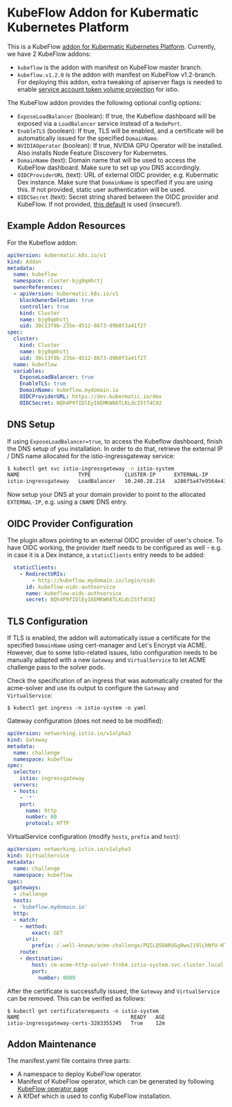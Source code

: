 # KubeFlow Addon for Kubermatic Kubernetes Platform
This is a KubeFlow [addon for Kubermatic Kubernetes Platform](https://docs.kubermatic.com/kubermatic/master/advanced/addons/).
Currently, we have 2 KubeFlow addons:
- `kubeflow` is the addon with manifest on KubeFlow master branch.
- `kubeflow.v1.2.0` is the addon with manifest on KubeFlow v1.2-branch. For deploying this addon, extra tweaking of apiserver flags is needed to enable [service account token volume projection](https://kubernetes.io/docs/tasks/configure-pod-container/configure-service-account/#service-account-token-volume-projection) for istio.

The KubeFlow addon provides the following optional config options:
- `ExposeLoadBalancer` (boolean): If true, the Kubeflow dashboard will be exposed via a `LoadBalancer` service instead of a `NodePort`.
- `EnableTLS` (boolean): If true, TLS will be enabled, and a certificate will be automatically issued for the specified `DomainName`.
- `NVIDIAOperator` (boolean): If true, NVIDIA GPU Operator will be installed. Also installs Node Feature Discovery for Kubernetes.
- `DomainName` (text): Domain name that will be used to access the KubeFlow dashboard. Make sure to set up you DNS accordingly.
- `OIDCProviderURL` (text): URL of external OIDC provider, e.g. Kubermatic Dex instance. Make sure that `DomainName` is specified if you are using this. If not provided, static user authentication will be used.
- `OIDCSecret` (text): Secret string shared between the OIDC provider and KubeFlow. If not provided, [this default](https://github.com/kubeflow/manifests/blob/master/istio/oidc-authservice/base/params.env#L5) is used (insecure!).

## Example Addon Resources
For the Kubeflow addon:
```yaml
apiVersion: kubermatic.k8s.io/v1
kind: Addon
metadata:
  name: kubeflow
  namespace: cluster-bjg9qmhctj
  ownerReferences:
  - apiVersion: kubermatic.k8s.io/v1
    blockOwnerDeletion: true
    controller: true
    kind: Cluster
    name: bjg9qmhctj
    uid: 30c13f8b-235e-4512-8673-d9b0f3a41f27
spec:
  cluster:
    kind: Cluster
    name: bjg9qmhctj
    uid: 30c13f8b-235e-4512-8673-d9b0f3a41f27
  name: kubeflow
  variables:
    ExposeLoadBalancer: true
    EnableTLS: true
    DomainName: kubeflow.mydomain.io
    OIDCProviderURL: https://dev.kubermatic.io/dex
    OIDCSecret: NQh4P9fIDlEyI6EMKW66TLKLdcIStT4C02
```

## DNS Setup
If using `ExposeLoadBalancer=true`, to access the Kubeflow dashboard, finish the DNS setup of you installation. In order to do that, retrieve the external IP / DNS name allocated for the istio-ingressgateway service:
```bash
$ kubectl get svc istio-ingressgateway -n istio-system
NAME                   TYPE           CLUSTER-IP      EXTERNAL-IP                                                                  PORT(S)                                                                                                                                      AGE
istio-ingressgateway   LoadBalancer   10.240.28.214   a286f5a47e9564e43ab4165039e58e5e-1598660756.eu-central-1.elb.amazonaws.com   15020:31655/TCP,80:31380/TCP,443:31390/TCP,31400:31400/TCP,15029:32743/TCP,15030:30831/TCP,15031:32599/TCP,15032:30819/TCP,15443:31158/TCP   21m
```
Now setup your DNS at your domain provider to point to the allocated `EXTERNAL-IP`, e.g. using a `CNAME` DNS entry.

## OIDC Provider Configuration
The plugin allows pointing to an external OIDC provider of user's choice. To have OIDC working, the provider itself needs to be configured as well - e.g. in case it is a Dex instance, a `staticClients` entry needs to be added:
```yaml
  staticClients:
    - RedirectURIs:
        - http://kubeflow.mydomain.io/login/oidc
      id: kubeflow-oidc-authservice
      name: kubeflow-oidc-authservice
      secret: NQh4P9fIDlEyI6EMKW66TLKLdcIStT4C02
```

## TLS Configuration
If TLS is enabled, the addon will automatically issue a certificate for the specified `DomainName` using cert-manager and Let's Encrypt via ACME. However, due to some Istio-related issues, Istio configuration needs to be manually adapted with a new `Gateway` and `VirtualService` to let ACME challenge pass to the solver pods.

Check the specification of an ingress that was automatically created for the acme-solver and use its output to configure the `Gateway` and `VirtualService`:
```shell
$ kubectl get ingress -n istio-system -o yaml
```

Gateway configuration (does not need to be modified):
```yaml
apiVersion: networking.istio.io/v1alpha3
kind: Gateway
metadata:
  name: challenge
  namespace: kubeflow
spec:
  selector:
    istio: ingressgateway
  servers:
  - hosts:
    - '*'
    port:
      name: http
      number: 80
      protocol: HTTP
```

VirtualService configuration (modify `hosts`, `prefix` and `host`):
```yaml
apiVersion: networking.istio.io/v1alpha3
kind: VirtualService
metadata:
  name: challenge
  namespace: kubeflow
spec:
  gateways:
  - challenge
  hosts:
  - 'kubeflow.mydomain.io'
  http:
  - match:
    - method:
        exact: GET
      uri:
        prefix: /.well-known/acme-challenge/PQILQ5DARUGg0woJ19lLhNfU-HThRNndmb_epggYv78
    route:
    - destination:
        host: cm-acme-http-solver-frnh4.istio-system.svc.cluster.local
        port:
          number: 8089
```

After the certificate is successfully issued, the `Gateway` and `VirtualService` can be removed. This can be verified as follows:
```shell
$ kubectl get certificaterequests -n istio-system
NAME                                    READY   AGE
istio-ingressgateway-certs-3283355345   True    12m
```

## Addon Maintenance
The manifest.yaml file contains three parts:
- A namespace to deploy KubeFlow operator.
- Manifest of KubeFlow operator, which can be generated by following [KubeFlow operator page](https://github.com/kubermatic/kfctl/blob/master/operator.md#deployment-instructions)
- A KfDef which is used to config KubeFlow installation.

